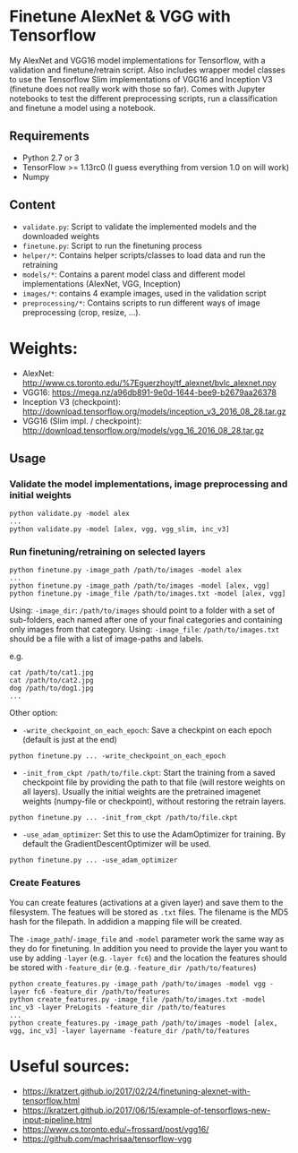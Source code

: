 # Finetune AlexNet & VGG with Tensorflow

My AlexNet and VGG16 model implementations for Tensorflow, with a validation and finetune/retrain script.
Also includes wrapper model classes to use the Tensorflow Slim implementations of VGG16 and Inception V3 (finetune does not really work with those so far).
Comes with Jupyter notebooks to test the different preprocessing scripts, run a classification and finetune a model using a notebook.

## Requirements

- Python 2.7 or 3
- TensorFlow >= 1.13rc0 (I guess everything from version 1.0 on will work)
- Numpy

## Content

- `validate.py`: Script to validate the implemented models and the downloaded weights 
- `finetune.py`: Script to run the finetuning process
- `helper/*`: Contains helper scripts/classes to load data and run the retraining
- `models/*`: Contains a parent model class and different model implementations (AlexNet, VGG, Inception)
- `images/*`: contains 4 example images, used in the validation script
- `preprocessing/*`: Contains scripts to run different ways of image preprocessing (crop, resize, ...).

# Weights:
- AlexNet: http://www.cs.toronto.edu/%7Eguerzhoy/tf_alexnet/bvlc_alexnet.npy
- VGG16: https://mega.nz/a96db891-9e0d-1644-bee9-b2679aa26378
- Inception V3 (checkpoint): http://download.tensorflow.org/models/inception_v3_2016_08_28.tar.gz
- VGG16 (Slim impl. / checkpoint): http://download.tensorflow.org/models/vgg_16_2016_08_28.tar.gz

## Usage

### Validate the model implementations, image preprocessing and initial weights
```
python validate.py -model alex
...
python validate.py -model [alex, vgg, vgg_slim, inc_v3]
```



### Run finetuning/retraining on selected layers
```
python finetune.py -image_path /path/to/images -model alex
...
python finetune.py -image_path /path/to/images -model [alex, vgg]
python finetune.py -image_file /path/to/images.txt -model [alex, vgg]
```

Using: `-image_dir`: `/path/to/images` should point to a folder with a set of sub-folders, each named after one of your final categories and containing only images from that category.
Using: `-image_file`: `/path/to/images.txt` should be a file with a list of image-paths and labels. 

e.g.
```
cat /path/to/cat1.jpg
cat /path/to/cat2.jpg
dog /path/to/dog1.jpg
...
```

Other option:
- `-write_checkpoint_on_each_epoch`: Save a checkpint on each epoch (default is just at the end)
```
python finetune.py ... -write_checkpoint_on_each_epoch
```
- `-init_from_ckpt /path/to/file.ckpt`: Start the training from a saved checkpoint file by providing the path to that file (will restore weights on all layers).
Usually the initial weights are the pretrained imagenet weights (numpy-file or checkpoint), without restoring the retrain layers.
```
python finetune.py ... -init_from_ckpt /path/to/file.ckpt
```
- `-use_adam_optimizer`: Set this to use the AdamOptimizer for training. By default the GradientDescentOptimizer will be used.
```
python finetune.py ... -use_adam_optimizer
```

### Create Features
You can create features (activations at a given layer) and save them to the filesystem.
The featues will be stored as `.txt` files. The filename is the MD5 hash for the filepath.
In addidion a mapping file will be created.

The `-image_path`/`-image_file` and `-model` parameter work the same way as they do for finetuning.
In addition you need to provide the layer you want to use by adding `-layer` (e.g. `-layer fc6`) and 
the location the features should be stored with `-feature_dir` (e.g. `-feature_dir /path/to/features`)
```
python create_features.py -image_path /path/to/images -model vgg -layer fc6 -feature_dir /path/to/features
python create_features.py -image_file /path/to/images.txt -model inc_v3 -layer PreLogits -feature_dir /path/to/features
...
python create_features.py -image_path /path/to/images -model [alex, vgg, inc_v3] -layer layername -feature_dir /path/to/features
```

# Useful sources:
- https://kratzert.github.io/2017/02/24/finetuning-alexnet-with-tensorflow.html
- https://kratzert.github.io/2017/06/15/example-of-tensorflows-new-input-pipeline.html
- https://www.cs.toronto.edu/~frossard/post/vgg16/
- https://github.com/machrisaa/tensorflow-vgg
